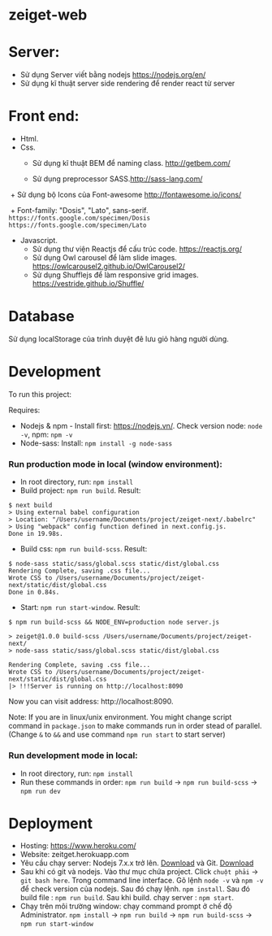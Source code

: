 # zeiget-web
# Server:

- Sử dụng Server viết bằng nodejs https://nodejs.org/en/
- Sử dụng kĩ thuật server side rendering để render react từ server

# Front end:

- Html.
- Css.
  + Sử dụng kĩ thuật BEM để naming class. http://getbem.com/

  + Sử dụng preprocessor SASS.http://sass-lang.com/

  + Sử dụng bộ Icons của Font-awesome http://fontawesome.io/icons/

  + Font-family: "Dosis", "Lato", sans-serif. `https://fonts.google.com/specimen/Dosis` `https://fonts.google.com/specimen/Lato`

- Javascript.
  + Sử dụng thư viện Reactjs để cấu trúc code. https://reactjs.org/
  + Sử dụng Owl carousel để làm slide images. https://owlcarousel2.github.io/OwlCarousel2/
  + Sử dụng Shufflejs để làm responsive grid images. https://vestride.github.io/Shuffle/

# Database

Sử dụng localStorage của trình duyệt đê lưu giỏ hàng người dùng.

# Development
To run this project:

Requires:
- Nodejs & npm - Install first: https://nodejs.vn/. Check version node: `node -v`, npm: `npm -v`
- Node-sass: Install: `npm install -g node-sass`

### Run production mode in local (window environment):
- In root directory, run: `npm install`
- Build project: `npm run build`. Result:

```
$ next build
> Using external babel configuration
> Location: "/Users/username/Documents/project/zeiget-next/.babelrc"
> Using "webpack" config function defined in next.config.js.
Done in 19.98s.
```

- Build css: `npm run build-scss`. Result:

```
$ node-sass static/sass/global.scss static/dist/global.css
Rendering Complete, saving .css file...
Wrote CSS to /Users/username/Documents/project/zeiget-next/static/dist/global.css
Done in 0.84s.
```

- Start: `npm run start-window`. Result:

```
$ npm run build-scss && NODE_ENV=production node server.js

> zeiget@1.0.0 build-scss /Users/username/Documents/project/zeiget-next/
> node-sass static/sass/global.scss static/dist/global.css

Rendering Complete, saving .css file...
Wrote CSS to /Users/username/Documents/project/zeiget-next/static/dist/global.css
|> !!!Server is running on http://localhost:8090
```
Now you can visit address: http://localhost:8090.

Note: If you are in linux/unix environment. You might change script command in `package.json` to make commands run in order stead of parallel. (Change `&` to `&&` and use command `npm run start` to start server)

### Run development mode in local:
- In root directory, run: `npm install`
- Run these commands in order: `npm run build` -> `npm run build-scss` -> `npm run dev`

# Deployment

- Hosting: https://www.heroku.com/
- Website: zeitget.herokuapp.com
- Yêu cầu chạy server: Nodejs 7.x.x trở lên. [Download](https://nodejs.org/en/) và Git. [Download](https://git-scm.com/downloads)
- Sau khi có git và nodejs. Vào thư mục chứa project. Click `chuột phải` -> `git bash here`.
Trong command line interface. Gõ lệnh `node -v` và `npm -v` để check version của nodejs.
Sau đó chạy lệnh. `npm install`. Sau đó build file : `npm run build`. Sau khi build. chạy server : `npm start`.
- Chạy trên môi trường window: chạy command prompt ở chế độ Administrator.
`npm install` -> `npm run build` -> `npm run build-scss` -> `npm run start-window`
